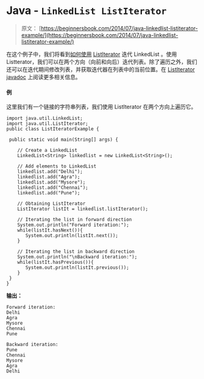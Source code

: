 # Java - `LinkedList ListIterator`

> 原文： [https://beginnersbook.com/2014/07/java-linkedlist-listiterator-example/](https://beginnersbook.com/2014/07/java-linkedlist-listiterator-example/)

在这个例子中，我们将看到[如何使用](https://beginnersbook.com/2013/12/how-to-loop-linkedlist-in-java/ "How to loop LinkedList in Java") [ListIterator](https://beginnersbook.com/2014/06/listiterator-in-java-with-examples/ "ListIterator in Java with examples") 迭代 LinkedList 。使用 Listterator，我们可以在两个方向（向前和向后）迭代列表。除了遍历之外，我们还可以在迭代期间修改列表，并获取迭代器在列表中的当前位置。在 [ListIterator javadoc](https://docs.oracle.com/javase/7/docs/api/java/util/ListIterator.html) 上阅读更多相关信息。

#### 例

这里我们有一个链接的字符串列表，我们使用 ListIterator 在两个方向上遍历它。

```
import java.util.LinkedList;
import java.util.ListIterator;
public class ListIteratorExample {

 public static void main(String[] args) {

    // Create a LinkedList
    LinkedList<String> linkedlist = new LinkedList<String>();

    // Add elements to LinkedList
    linkedlist.add("Delhi");
    linkedlist.add("Agra");
    linkedlist.add("Mysore");
    linkedlist.add("Chennai");
    linkedlist.add("Pune");

    // Obtaining ListIterator
    ListIterator listIt = linkedlist.listIterator();

    // Iterating the list in forward direction
    System.out.println("Forward iteration:");
    while(listIt.hasNext()){
       System.out.println(listIt.next());
    }

    // Iterating the list in backward direction
    System.out.println("\nBackward iteration:");
    while(listIt.hasPrevious()){
       System.out.println(listIt.previous());
    } 
 }
}
```

**输出：**

```
Forward iteration:
Delhi
Agra
Mysore
Chennai
Pune

Backward iteration:
Pune
Chennai
Mysore
Agra
Delhi
```